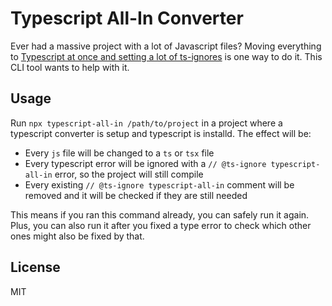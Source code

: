 # Typescript All-In Converter

Ever had a massive project with a lot of Javascript files? Moving everything to [Typescript at once and setting a lot of ts-ignores](https://www.youtube.com/watch?v=P-J9Eg7hJwE) is one way to do it. This CLI tool wants to help with it.

## Usage

Run `npx typescript-all-in /path/to/project` in a project where a typescript converter is setup and typescript is installd. The effect will be:

- Every `js` file will be changed to a `ts` or `tsx` file
- Every typescript error will be ignored with a `// @ts-ignore typescript-all-in` error, so the project will still compile
- Every existing `// @ts-ignore typescript-all-in` comment will be removed and it will be checked if they are still needed

This means if you ran this command already, you can safely run it again. Plus, you can also run it after you fixed a type error to check which other ones might also be fixed by that.

## License

MIT
